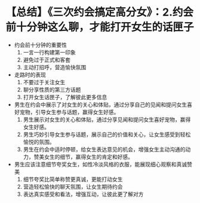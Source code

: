 # 【总结】《三次约会搞定高分女》：2.约会前十分钟这么聊，才能打开女生的话匣子

-   约会前十分钟的重要性
    1.  一言一行构建第一印象
    2.  避免过于正式和客套
    3.  主动打招呼，营造愉快氛围
-   走路时的表现
    1.  不要过于关注女生
    2.  聊分享性质的第三方话题
    3.  打开女生话匣子，了解彼此更多信息
-   男生在约会中展示了对女生的关心和体贴，通过分享自己的见闻和提问女生喜好宠物，引导女生参与话题，赢得女生好感。
    1.  男生展示对女生的关心和体贴，通过分享见闻和提问女生喜好宠物，赢得女生好感。
    2.  男生巧妙引导女生参与话题，展示自己的价值和关心，让女生感受到轻松愉悦的氛围。
    3.  男生在约会中适时停顿，给女生表达意见的机会，增强女生主动沟通的动力，赞美女生的细节，赢得女生的肯定和好感。
-   男生应该注意细节夸奖女生，如性冷淡风格的衣服，能展现细心观察和真诚赞美
    1.  细节夸奖比简单称赞更真诚，更能打动女生
    2.  营造轻松愉快的聊天氛围，让女生期待约会
    3.  表达真实感受和看法，增强互动，让彼此更了解对方